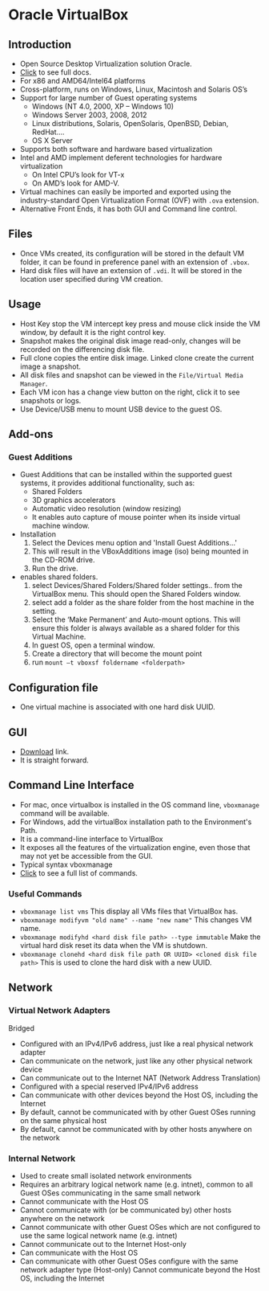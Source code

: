 # Oracle VirtualBox

## Introduction

- Open Source Desktop Virtualization solution Oracle.
- [Click](https://www.virtualbox.org/wiki/Documentation) to see full docs.
- For x86 and AMD64/Intel64 platforms
- Cross-platform, runs on Windows, Linux, Macintosh and Solaris OS’s
- Support for large number of Guest operating systems
  - Windows (NT 4.0, 2000, XP – Windows 10)
  - Windows Server 2003, 2008, 2012
  - Linux distributions, Solaris, OpenSolaris, OpenBSD, Debian, RedHat….
  - OS X Server
- Supports both software and hardware based virtualization
- Intel and AMD implement deferent technologies for hardware virtualization
  - On Intel CPU’s look for VT-x
  - On AMD’s look for AMD-V.
- Virtual machines can easily be imported and exported using the industry-standard Open Virtualization Format (OVF) with `.ova` extension.
- Alternative Front Ends, it has both GUI and Command line control.

## Files

- Once VMs created, its configuration will be stored in the default VM folder, it can be found in preference panel with an extension of `.vbox`.
- Hard disk files will have an extension of `.vdi`. It will be stored in the location user specified during VM creation.

## Usage

- Host Key stop the VM intercept key press and mouse click inside the VM window, by default it is the right control key.
- Snapshot makes the original disk image read-only, changes will be recorded on the differencing disk file.
- Full clone copies the entire disk image. Linked clone create the current image a snapshot.
- All disk files and snapshot can be viewed in the `File/Virtual Media Manager`.
- Each VM icon has a change view button on the right, click it to see snapshots or logs.
- Use Device/USB menu to mount USB device to the guest OS.

## Add-ons

### Guest Additions

- Guest Additions that can be installed within the supported guest systems, it provides additional functionality, such as:
  - Shared Folders
  - 3D graphics accelerators
  - Automatic video resolution (window resizing)
  - It enables auto capture of mouse pointer when its inside virtual machine window.
- Installation
  1. Select the Devices menu option and 'Install Guest Additions...'
  2. This will result in the VBoxAdditions image (iso) being mounted in the CD-ROM drive.
  3. Run the drive.
- enables shared folders.
  1. select Devices/Shared Folders/Shared folder settings.. from the VirtualBox menu. This should open the Shared Folders window.
  2. select add a folder as the share folder from the host machine in the setting.
  3. Select the ‘Make Permanent’ and Auto-mount options. This will ensure this folder is always available as a shared folder for this Virtual Machine.
  4. In guest OS, open a terminal window.
  5. Create a directory that will become the mount point
  6. run `mount –t vboxsf foldername <folderpath>`

## Configuration file

- One virtual machine is associated with one hard disk UUID.

## GUI

- [Download](https://www.virtualbox.org/wiki/Downloads) link.
- It is straight forward.

## Command Line Interface

- For mac, once virtualbox is installed in the OS command line, `vboxmanage` command will be available.
- For Windows, add the virtualBox installation path to the Environment's Path.
- It is a command-line interface to VirtualBox
- It exposes all the features of the virtualization engine, even those that may not yet be accessible from the GUI.
- Typical syntax vboxmanage <subcommand> <VMname>
- [Click](https://www.virtualbox.org/manual/UserManual.html#vboxmanage-intro) to see a full list of commands.

### Useful Commands

- `vboxmanage list vms` This display all VMs files that VirtualBox has.
- `vboxmanage modifyvm "old name" --name "new name"` This changes VM name.
- `vboxmanage modifyhd <hard disk file path> --type immutable` Make the virtual hard disk reset its data when the VM is shutdown.
- `vboxmanage clonehd <hard disk file path OR UUID> <cloned disk file path>` This is used to clone the hard disk with a new UUID.

## Network

### Virtual Network Adapters

Bridged

- Configured with an IPv4/IPv6 address, just like a real physical network
  adapter
- Can communicate on the network, just like any other physical network
  device
- Can communicate out to the Internet
  NAT
  (Network Address Translation)
- Configured with a special reserved IPv4/IPv6 address
- Can communicate with other devices beyond the Host OS, including the
  Internet
- By default, cannot be communicated with by other Guest OSes running
  on the same physical host
- By default, cannot be communicated with by other hosts anywhere on the
  network

### Internal Network

- Used to create small isolated network environments
- Requires an arbitrary logical network name (e.g. intnet), common to all
  Guest OSes communicating in the same small network
- Cannot communicate with the Host OS
- Cannot communicate with (or be communicated by) other hosts anywhere
  on the network
- Cannot communicate with other Guest OSes which are not configured to
  use the same logical network name (e.g. intnet)
- Cannot communicate out to the Internet
  Host-only
- Can communicate with the Host OS
- Can communicate with other Guest OSes configure with the same
  network adapter type (Host-only)
  Cannot communicate beyond the Host OS, including the Internet
